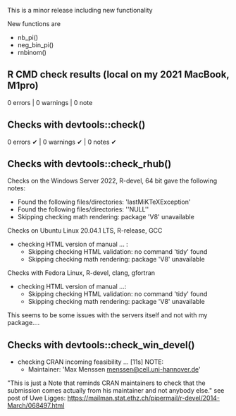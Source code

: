 This is a minor release including new functionality 

New functions are
- nb_pi()
- neg_bin_pi()
- rnbinom()


## R CMD check results (local on my 2021 MacBook, M1pro)
0 errors | 0 warnings | 0 note

## Checks with devtools::check()
0 errors ✔ | 0 warnings ✔ | 0 notes ✔ 


## Checks with devtools::check_rhub()

 Checks on the Windows Server 2022, R-devel, 64 bit gave the following notes: 
- Found the following files/directories: 'lastMiKTeXException'
- Found the following files/directories: ''NULL''
- Skipping checking math rendering: package 'V8' unavailable

 Checks on Ubuntu Linux 20.04.1 LTS, R-release, GCC
- checking HTML version of manual ... :
    - Skipping checking HTML validation: no command 'tidy' found
    - Skipping checking math rendering: package 'V8' unavailable

Checks with Fedora Linux, R-devel, clang, gfortran
- checking HTML version of manual ...:
    - Skipping checking HTML validation: no command 'tidy' found
    - Skipping checking math rendering: package 'V8' unavailable


This seems to be some issues with the servers itself and not with my package....


## Checks with devtools::check_win_devel()

- checking CRAN incoming feasibility ... [11s] NOTE:
    - Maintainer: 'Max Menssen <menssen@cell.uni-hannover.de>'

"This is just a Note that reminds CRAN maintainers to check that the 
submission comes actually from his maintainer and not anybody else." 
see post of Uwe Ligges: https://mailman.stat.ethz.ch/pipermail/r-devel/2014-March/068497.html


